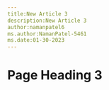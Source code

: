 ```yaml
---
title:New Article 3
description:New Article 3
author:namanpatel6
ms.author:NamanPatel-5461
ms.date:01-30-2023
---
```


# Page Heading 3


